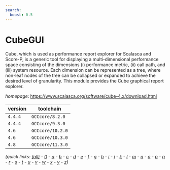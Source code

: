 ```yaml
---
search:
  boost: 0.5
---
```

# CubeGUI

Cube, which is used as performance report explorer for Scalasca and Score-P,  is a generic tool for displaying a multi-dimensional performance space  consisting of the dimensions (i) performance metric, (ii) call path, and  (iii) system resource. Each dimension can be represented as a tree, where  non-leaf nodes of the tree can be collapsed or expanded to achieve the  desired level of granularity.   This module provides the Cube graphical report explorer.

*homepage*: <https://www.scalasca.org/software/cube-4.x/download.html>

version | toolchain
--------|----------
``4.4.4`` | ``GCCcore/8.2.0``
``4.4.4`` | ``GCCcore/9.3.0``
``4.6`` | ``GCCcore/10.2.0``
``4.6`` | ``GCCcore/10.3.0``
``4.8`` | ``GCCcore/11.3.0``


*(quick links: [(all)](../index.md) - [0](../0/index.md) - [a](../a/index.md) - [b](../b/index.md) - [c](../c/index.md) - [d](../d/index.md) - [e](../e/index.md) - [f](../f/index.md) - [g](../g/index.md) - [h](../h/index.md) - [i](../i/index.md) - [j](../j/index.md) - [k](../k/index.md) - [l](../l/index.md) - [m](../m/index.md) - [n](../n/index.md) - [o](../o/index.md) - [p](../p/index.md) - [q](../q/index.md) - [r](../r/index.md) - [s](../s/index.md) - [t](../t/index.md) - [u](../u/index.md) - [v](../v/index.md) - [w](../w/index.md) - [x](../x/index.md) - [y](../y/index.md) - [z](../z/index.md))*

